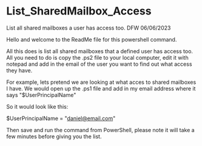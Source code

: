 # List_SharedMailbox_Access
List all shared mailboxes a user has access too.
DFW 06/06/2023

Hello and welcome to the ReadMe file for this powershell command.

All this does is list all shared mailboxes that a defined user has access too.
All you need to do is copy the .ps2 file to your local computer, edit it with notepad and add in the email of the user you want to find out what access they have.

For example, lets pretend we are looking at what acces to shared mailboxes I have.
We would open up the .ps1 file and add in my email address where it says "$UserPrincipalName"

So it would look like this:

$UserPrincipalName = "daniel@email.com"

Then save and run the command from PowerShell, please note it will take a few minutes before giving you the list.
